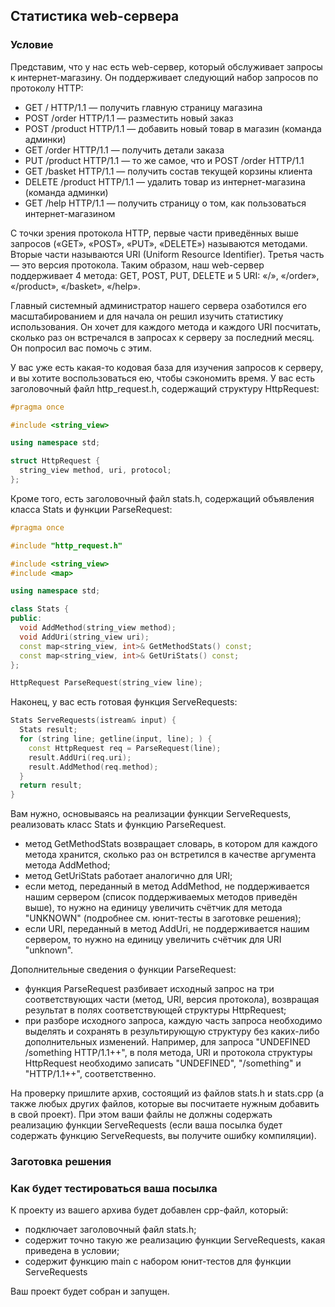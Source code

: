 ## Статистика web-сервера ##

### Условие ###

Представим, что у нас есть web-сервер, который обслуживает запросы к интернет-магазину. Он поддерживает следующий набор запросов по протоколу HTTP:

* GET / HTTP/1.1 — получить главную страницу магазина
* POST /order HTTP/1.1 — разместить новый заказ
* POST /product HTTP/1.1 — добавить новый товар в магазин (команда админки)
* GET /order HTTP/1.1 — получить детали заказа
* PUT /product HTTP/1.1 — то же самое, что и POST /order HTTP/1.1
* GET /basket HTTP/1.1 — получить состав текущей корзины клиента
* DELETE /product HTTP/1.1 — удалить товар из интернет-магазина (команда админки)
* GET /help HTTP/1.1 — получить страницу о том, как пользоваться интернет-магазином

С точки зрения протокола HTTP, первые части приведённых выше запросов («GET», «POST», «PUT», «DELETE») называются методами. Вторые части называются URI (Uniform Resource Identifier). Третья часть — это версия протокола. Таким образом, наш web-сервер поддерживает 4 метода: GET, POST, PUT, DELETE и 5 URI: «/», «/order», «/product», «/basket», «/help».

Главный системный администратор нашего сервера озаботился его масштабированием и для начала он решил изучить статистику использования. Он хочет для каждого метода и каждого URI посчитать, сколько раз он встречался в запросах к серверу за последний месяц. Он попросил вас помочь с этим.

У вас уже есть какая-то кодовая база для изучения запросов к серверу, и вы хотите воспользоваться ею, чтобы сэкономить время. У вас есть заголовочный файл http_request.h, содержащий структуру HttpRequest:

```cpp
#pragma once

#include <string_view>

using namespace std;

struct HttpRequest {
  string_view method, uri, protocol;
};
```

Кроме того, есть заголовочный файл stats.h, содержащий объявления класса Stats и функции ParseRequest:

```cpp
#pragma once

#include "http_request.h"

#include <string_view>
#include <map>

using namespace std;

class Stats {
public:
  void AddMethod(string_view method);
  void AddUri(string_view uri);
  const map<string_view, int>& GetMethodStats() const;
  const map<string_view, int>& GetUriStats() const;
};

HttpRequest ParseRequest(string_view line);
```

Наконец, у вас есть готовая функция ServeRequests:

```cpp
Stats ServeRequests(istream& input) {
  Stats result;
  for (string line; getline(input, line); ) {
    const HttpRequest req = ParseRequest(line);
    result.AddUri(req.uri);
    result.AddMethod(req.method);
  }
  return result;
}
```

Вам нужно, основываясь на реализации функции ServeRequests, реализовать класс Stats и функцию ParseRequest.

* метод GetMethodStats возвращает словарь, в котором для каждого метода хранится, сколько раз он встретился в качестве аргумента метода AddMethod;
* метод GetUriStats работает аналогично для URI;
* если метод, переданный в метод AddMethod, не поддерживается нашим сервером (список поддерживаемых методов приведён выше), то нужно на единицу увеличить счётчик для метода "UNKNOWN" (подробнее см. юнит-тесты в заготовке решения);
* если URI, переданный в метод AddUri, не поддерживается нашим сервером, то нужно на единицу увеличить счётчик для URI "unknown".

Дополнительные сведения о функции ParseRequest:

* функция ParseRequest разбивает исходный запрос на три соответствующих части (метод, URI, версия протокола), возвращая результат в полях соответствующей структуры HttpRequest;
* при разборе исходного запроса, каждую часть запроса необходимо выделять и сохранять в результирующую структуру без каких-либо дополнительных изменений. Например, для запроса "UNDEFINED /something HTTP/1.1++", в поля метода, URI и протокола структуры HttpRequest необходимо записать "UNDEFINED", "/something" и "HTTP/1.1++", соответственно.

На проверку пришлите архив, состоящий из файлов stats.h и stats.cpp (а также любых других файлов, которые вы посчитаете нужным добавить в свой проект). При этом ваши файлы не должны содержать реализацию функции ServeRequests (если ваша посылка будет содержать функцию ServeRequests, вы получите ошибку компиляции).

### Заготовка решения ###


### Как будет тестироваться ваша посылка ###

К проекту из вашего архива будет добавлен cpp-файл, который:

* подключает заголовочный файл stats.h;
* содержит точно такую же реализацию функции ServeRequests, какая приведена в условии;
* содержит функцию main с набором юнит-тестов для функции ServeRequests

Ваш проект будет собран и запущен.
